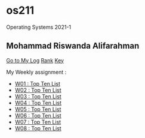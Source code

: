 # os211
Operating Systems 2021-1

## Mohammad Riswanda Alifarahman
[Go to My Log](https://risw24.github.io/os211/TXT/mylog.txt)
[Rank](https://risw24.github.io/os211/TXT/myrank.txt)
[Key](https://risw24.github.io/os211/TXT/mypubkey.txt)

My Weekly assignment :
* [W01 : Top Ten List](https://risw24.github.io/os211/W01/)
* [W02 : Top Ten List](https://risw24.github.io/os211/W02/)
* [W03 : Top Ten List](https://risw24.github.io/os211/W03/)
* [W04 : Top Ten List](https://risw24.github.io/os211/W04/)
* [W05 : Top Ten List](https://risw24.github.io/os211/W05/)
* [W06 : Top Ten List](https://risw24.github.io/os211/W06/)
* [W07 : Top Ten List](https://risw24.github.io/os211/W07/)
* [W08 : Top Ten List](https://risw24.github.io/os211/W08/)
